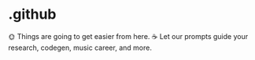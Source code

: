 # .github
🌞 Things are going to get easier from here. ☕ Let our prompts guide your research, codegen, music career, and more. 
